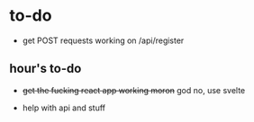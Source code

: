 # to-do

- get POST requests working on /api/register



## hour's to-do

- ~~get the fucking react app working moron~~ god no, use svelte

- help with api and stuff
